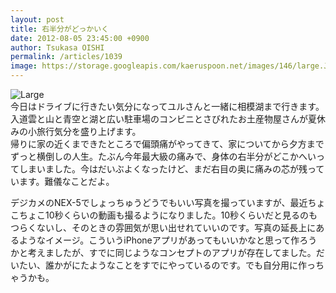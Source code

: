```yaml
---
layout: post
title: 右半分がどっかいく
date: 2012-08-05 23:45:00 +0900
author: Tsukasa OISHI
permalink: /articles/1039
image: https://storage.googleapis.com/kaeruspoon.net/images/146/large.JPG?1344177917
---
```



![Large](https://storage.googleapis.com/kaeruspoon.net/images/146/large.JPG?1344177917)  
今日はドライブに行きたい気分になってユルさんと一緒に相模湖まで行きます。入道雲と山と青空と湖と広い駐車場のコンビニとさびれたお土産物屋さんが夏休みの小旅行気分を盛り上げます。  
帰りに家の近くまできたところで偏頭痛がやってきて、家についてから夕方までずっと横倒しの人生。たぶん今年最大級の痛みで、身体の右半分がどこかへいってしまいました。今はだいぶよくなったけど、まだ右目の奥に痛みの芯が残っています。難儀なことだよ。  

デジカメのNEX-5でしょっちゅうどうでもいい写真を撮っていますが、最近ちょこちょこ10秒くらいの動画も撮るようになりました。10秒くらいだと見るのもつらくないし、そのときの雰囲気が思い出せれていいのです。写真の延長上にあるようなイメージ。こういうiPhoneアプリがあってもいいかなと思って作ろうかと考えましたが、すでに同じようなコンセプトのアプリが存在してました。だいたい、誰かがにたようなことをすでにやっているのです。でも自分用に作っちゃうかも。  

